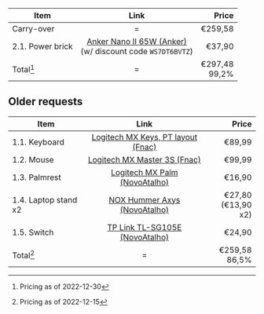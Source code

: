 |Item|Link|Price|
|---|:---:|---:|
|Carry-over|=|€259,58|
|2.1. Power brick|[Anker Nano II 65W (Anker)](https://www.anker.com/eu-en/products/a2663?ref=search_715&variant=41510461309118)<br/>(w/ discount code `WS7DT6BVTZ`)|€37,90|
|Total[^2]|=|€297,48<br/>99,2%|
[^2]:Pricing as of 2022-12-30

## Older requests
|Item|Link|Price|
|---|:---:|---:|
|1.1. Keyboard|[Logitech MX Keys, PT layout (Fnac)](https://www.fnac.pt/Teclado-Logitech-Mx-Keys-Layout-PT-Acessorio-Informatica-e-Tel-Teclado/a9404744?utm_source=kuantokusta&origin=kkusta)|€89,99|
|1.2. Mouse|[Logitech MX Master 3S (Fnac)](https://www.fnac.pt/Rato-Bluetooth-Logitech-MX-Master-3S-Graphite-Acessorio-Informatica-e-Tel-Rato/a9995725?utm_source=kuantokusta&origin=kkusta)|€99,99|
|1.3. Palmrest|[Logitech MX Palm (NovoAtalho)](https://www.novoatalho.pt/pt-PT/produto/52451/Apoio-p--Teclado-Logitech-MX-Keys-Preto.html?utm_source=kuantokusta)|€16,90|
|1.4. Laptop stand x2|[NOX Hummer Axys (NovoAtalho)](https://www.novoatalho.pt/pt-PT/produto/54521/Suporte-p--Port%C3%A1til-17--NOX-Hummer-Axys.html?utm_source=kuantokusta)|€27,80<br/>(€13,90 x2)|
|1.5. Switch|[TP Link TL-SG105E (NovoAtalho)](https://www.novoatalho.pt/pt-PT/produto/3186/Switch-de-Rede-TP-Link-5-Portas-Gigabit---TL-SG105E.html?utm_source=kuantokusta)|€24,90|
|Total[^1]|=|€259,58<br/>86,5%|
[^1]:Pricing as of 2022-12-15
